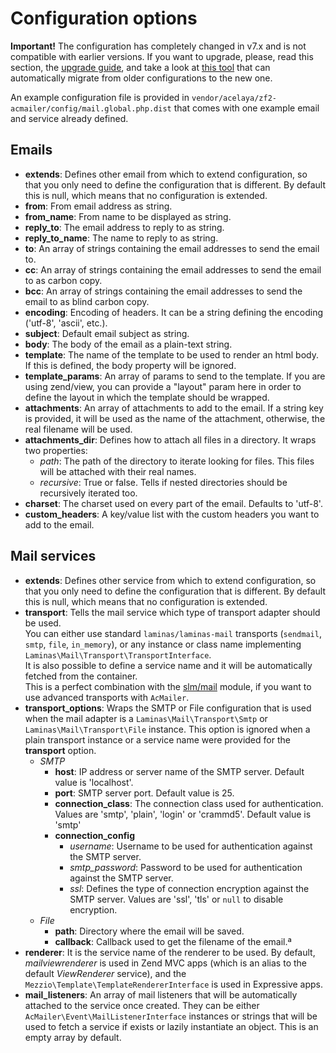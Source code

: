 # Configuration options

**Important!** The configuration has completely changed in v7.x and is not compatible with earlier versions. If you want to upgrade, please, read this section, the [upgrade guide](https://github.com/acmailer/acmailer/blob/master/UPGRADE.md#upgrade-from-5x6x-to-7x), and take a look at [this tool](https://github.com/acmailer/acmailer-tooling) that can automatically migrate from older configurations to the new one.

An example configuration file is provided in `vendor/acelaya/zf2-acmailer/config/mail.global.php.dist` that comes with one example email and service already defined.

## Emails

- **extends**: Defines other email from which to extend configuration, so that you only need to define the configuration that is different. By default this is null, which means that no configuration is extended.
- **from**: From email address as string.
- **from_name**: From name to be displayed as string.
- **reply_to**: The email address to reply to as string.
- **reply_to_name**: The name to reply to as string.
- **to**: An array of strings containing the email addresses to send the email to.
- **cc**: An array of strings containing the email addresses to send the email to as carbon copy.
- **bcc**: An array of strings containing the email addresses to send the email to as blind carbon copy.
- **encoding**: Encoding of headers. It can be a string defining the encoding ('utf-8', 'ascii', etc.).
- **subject**: Default email subject as string.
- **body**: The body of the email as a plain-text string.
- **template**: The name of the template to be used to render an html body. If this is defined, the body property will be ignored.
- **template_params**: An array of params to send to the template. If you are using zend/view, you can provide a "layout" param here in order to define the layout in which the template should be wrapped.
- **attachments**: An array of attachments to add to the email. If a string key is provided, it will be used as the name of the attachment, otherwise, the real filename will be used.
- **attachments_dir**: Defines how to attach all files in a directory. It wraps two properties:
    - *path*: The path of the directory to iterate looking for files. This files will be attached with their real names.
    - *recursive*: True or false. Tells if nested directories should be recursively iterated too.
- **charset**: The charset used on every part of the email. Defaults to 'utf-8'.
- **custom_headers**: A key/value list with the custom headers you want to add to the email.

## Mail services

- **extends**: Defines other service from which to extend configuration, so that you only need to define the configuration that is different. By default this is null, which means that no configuration is extended.
- **transport**: Tells the mail service which type of transport adapter should be used.<br>
  You can either use standard `laminas/laminas-mail` transports (`sendmail`, `smtp`, `file`, `in_memory`), or any instance or class name implementing `Laminas\Mail\Transport\TransportInterface`.<br>
  It is also possible to define a service name and it will be automatically fetched from the container.<br>
  This is a perfect combination with the [slm/mail](https://github.com/juriansluiman/SlmMail) module, if you want to use advanced transports with `AcMailer`.
- **transport_options**: Wraps the SMTP or File configuration that is used when the mail adapter is a `Laminas\Mail\Transport\Smtp` or `Laminas\Mail\Transport\File` instance. This option is ignored when a plain transport instance or a service name were provided for the **transport** option.
    - *SMTP*
        - **host**: IP address or server name of the SMTP server. Default value is 'localhost'.
        - **port**: SMTP server port. Default value is 25.
        - **connection_class**: The connection class used for authentication. Values are 'smtp', 'plain', 'login' or 'crammd5'. Default value is 'smtp'
        - **connection_config**
            - *username*: Username to be used for authentication against the SMTP server.
            - *smtp_password*: Password to be used for authentication against the SMTP server.
            - *ssl*: Defines the type of connection encryption against the SMTP server. Values are 'ssl', 'tls' or `null` to disable encryption.
    - *File*
        - **path**: Directory where the email will be saved.
        - **callback**: Callback used to get the filename of the email.ª
- **renderer**: It is the service name of the renderer to be used. By default, *mailviewrenderer* is used in Zend MVC apps (which is an alias to the default *ViewRenderer* service), and the `Mezzio\Template\TemplateRendererInterface` is used in Expressive apps.
- **mail_listeners**: An array of mail listeners that will be automatically attached to the service once created. They can be either `AcMailer\Event\MailListenerInterface` instances or strings that will be used to fetch a service if exists or lazily instantiate an object. This is an empty array by default.
